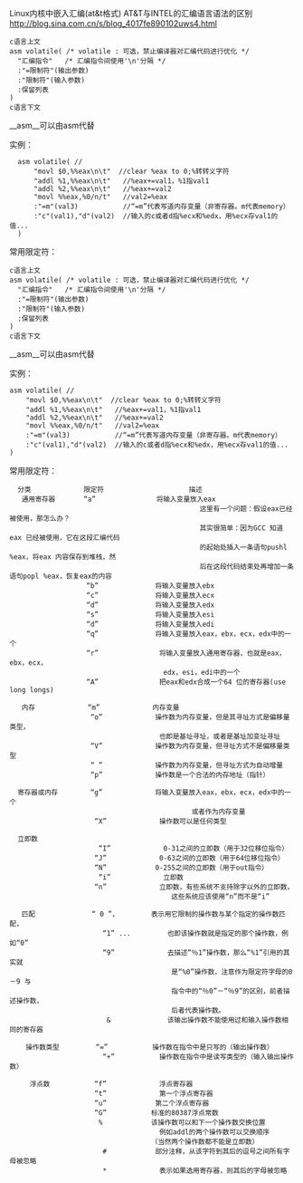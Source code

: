  Linux内核中嵌入汇编(at&t格式)
  AT&T与INTEL的汇编语言语法的区别
  http://blog.sina.com.cn/s/blog_4017fe890102uws4.html  
  
  
  
    c语言上文
    asm volatile( /* volatile : 可选，禁止编译器对汇编代码进行优化 */
      "汇编指令"   /* 汇编指令间使用'\n'分隔 */
      :"=限制符"(输出参数)
      :"限制符"(输入参数)
      :保留列表
    )
    c语言下文
    
 __asm__可以由asm代替  
 
 实例：    
      
      asm volatile( //
          "movl $0,%%eax\n\t"  //clear %eax to 0;%转转义字符  
          "addl %1,%%eax\n\t"   //%eax+=val1，%1指val1 
          "addl %2,%%eax\n\t"   //%eax+=val2
          "movl %%eax,%0/n/t"   //val2=%eax  
          :"=m"(val3)           //“=m”代表写道内存变量（非寄存器。m代表memory） 
          :"c"(val1),"d"(val2)  //输入的c或者d指%ecx和%edx，用%ecx存val1的值...
      )
  
 常用限定符：  
 
 
   
    c语言上文
    asm volatile( /* volatile : 可选，禁止编译器对汇编代码进行优化 */
      "汇编指令"   /* 汇编指令间使用'\n'分隔 */
      :"=限制符"(输出参数)
      :"限制符"(输入参数)
      :保留列表
    )
    c语言下文
    
 __asm__可以由asm代替  
 
 实例：    
    
    asm volatile( //
        "movl $0,%%eax\n\t"  //clear %eax to 0;%转转义字符  
        "addl %1,%%eax\n\t"   //%eax+=val1，%1指val1 
        "addl %2,%%eax\n\t"   //%eax+=val2
        "movl %%eax,%0/n/t"   //val2=%eax  
        :"=m"(val3)           //“=m”代表写道内存变量（非寄存器。m代表memory） 
        :"c"(val1),"d"(val2)  //输入的c或者d指%ecx和%edx，用%ecx存val1的值...
    )
  
 常用限定符：  

      分类             限定符                     描述
       通用寄存器       “a”               将输入变量放入eax
                                                   这里有一个问题：假设eax已经被使用，那怎么办？
                                                   其实很简单：因为GCC 知道eax 已经被使用，它在这段汇编代码
                                                   的起始处插入一条语句pushl %eax，将eax 内容保存到堆栈，然
                                                   后在这段代码结束处再增加一条语句popl %eax，恢复eax的内容
                       “b”              将输入变量放入ebx
                       “c”              将输入变量放入ecx
                       “d”              将输入变量放入edx
                       “s”              将输入变量放入esi
                       “d”              将输入变量放入edi
                       “q”              将输入变量放入eax，ebx，ecx，edx中的一个
                       “r”               将输入变量放入通用寄存器，也就是eax，ebx，ecx，
                                          edx，esi，edi中的一个
                       “A”               把eax和edx合成一个64 位的寄存器(use long longs)

       内存             “m”             内存变量
                        “o”             操作数为内存变量，但是其寻址方式是偏移量类型，
                                         也即是基址寻址，或者是基址加变址寻址
                        “V”             操作数为内存变量，但寻址方式不是偏移量类型
                        “ ”             操作数为内存变量，但寻址方式为自动增量
                        “p”             操作数是一个合法的内存地址（指针）

      寄存器或内存        “g”             将输入变量放入eax，ebx，ecx，edx中的一个
                                                 或者作为内存变量
                         “X”             操作数可以是任何类型

      立即数
                          “I”             0-31之间的立即数（用于32位移位指令）
                         “J”             0-63之间的立即数（用于64位移位指令）
                         “N”            0-255之间的立即数（用于out指令）
                          “i”             立即数  
                         “n”             立即数，有些系统不支持除字以外的立即数，
                                            这些系统应该使用“n”而不是“i”

       匹配              “ 0 ”，        表示用它限制的操作数与某个指定的操作数匹配，
                           “1” ...         也即该操作数就是指定的那个操作数，例如“0”
                           “9”             去描述“％1”操作数，那么“%1”引用的其实就
                                            是“%0”操作数，注意作为限定符字母的0－9 与
                                            指令中的“％0”－“％9”的区别，前者描述操作数，
                                            后者代表操作数。
                            &              该输出操作数不能使用过和输入操作数相同的寄存器

        操作数类型         “=”           操作数在指令中是只写的（输出操作数）  
                           “+”           操作数在指令中是读写类型的（输入输出操作数）

         浮点数           “f”             浮点寄存器
                         “t”             第一个浮点寄存器
                         “u”            第二个浮点寄存器
                         “G”           标准的80387浮点常数
                          %            该操作数可以和下一个操作数交换位置
                                         例如addl的两个操作数可以交换顺序
                                       （当然两个操作数都不能是立即数）
                           #            部分注释，从该字符到其后的逗号之间所有字母被忽略
                           *             表示如果选用寄存器，则其后的字母被忽略
